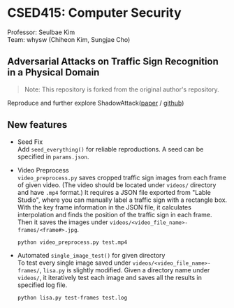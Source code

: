 # CSED415: Computer Security
Professor: Seulbae Kim  
Team: whysw (Chiheon Kim, Sungjae Cho)

## Adversarial Attacks on Traffic Sign Recognition in a Physical Domain
> Note: This repository is forked from the original author's repository.

Reproduce and further explore ShadowAttack([paper](https://arxiv.org/abs/2203.03818) / [github](https://github.com/hncszyq/ShadowAttack))

## New features

- Seed Fix  
  Add `seed_everything()` for reliable reproductions. A seed can be specified in `params.json`.  

- Video Preprocess  
  `video_preprocess.py` saves cropped traffic sign images from each frame of given video. (The video should be located under `videos/` directory and have `.mp4` format.) It requires a JSON file exported from "Lable Studio", where you can manually label a traffic sign with a rectangle box. With the key frame information in the JSON file, it calculates interpolation and finds the position of the traffic sign in each frame. Then it saves the images under `videos/<video_file_name>-frames/<frame#>.jpg`.  
  ```sh
  python video_preprocess.py test.mp4
  ```

- Automated `single_image_test()` for given directory  
  To test every single image saved under `videos/<video_file_name>-frames/`, `lisa.py` is slightly modified. Given a directory name under `videos/`, it iteratively test each image and saves all the results in specified log file.  
  ```
  python lisa.py test-frames test.log
  ```

